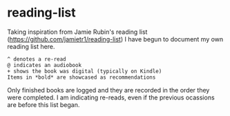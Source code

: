 # reading-list
 
Taking inspiration from Jamie Rubin's reading list (https://github.com/jamietr1/reading-list) I have begun to document my own reading list here.

```
^ denotes a re-read
@ indicates an audiobook
+ shows the book was digital (typically on Kindle)
Items in *bold* are showcased as recommendations
```

Only finished books are logged and they are recorded in the order they were completed.
I am indicating re-reads, even if the previous ocassions are before this list began.